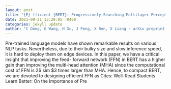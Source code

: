 ```yaml
--- 
layout: post 
title: "{E} fficient {BERT}: Progressively Searching Multilayer Perceptron via Warm-up Knowledge Distillation" 
date: 2021-09-21 13:29:05 -0400 
categories: jekyll update 
author: "C Dong, G Wang, H Xu, J Peng, X Ren, X Liang - arXiv preprint arXiv:2109.07222, 2021" 
--- 
```

Pre-trained language models have shown remarkable results on various NLP tasks. Nevertheless, due to their bulky size and slow inference speed, it is hard to deploy them on edge devices. In this paper, we have a critical insight that improving the feed- forward network (FFN) in BERT has a higher gain than improving the multi-head attention (MHA) since the computational cost of FFN is 2$ sim $3 times larger than MHA. Hence, to compact BERT, we are devoted to designing efficient FFN as Cites: Well-Read Students Learn Better: On the Importance of Pre